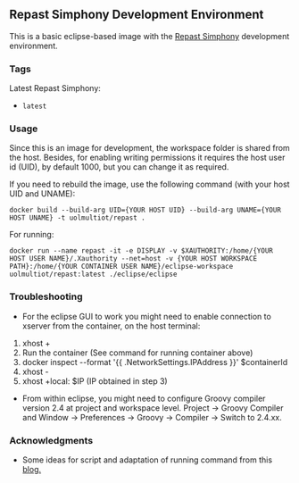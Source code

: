 ## Repast Simphony Development Environment

This is a basic eclipse-based image with the [Repast Simphony](https://repast.github.io/) development environment.  


### Tags

Latest Repast Simphony:
* `latest`

### Usage

Since this is an image for development, the workspace folder is shared from the host. 
Besides, for enabling writing permissions it requires the host user id (UID), by default 1000, but you can change it as required. 

If you need to rebuild the image, use the following command (with your host UID and UNAME):

    docker build --build-arg UID={YOUR HOST UID} --build-arg UNAME={YOUR HOST UNAME} -t uolmultiot/repast .

For running:

    docker run --name repast -it -e DISPLAY -v $XAUTHORITY:/home/{YOUR HOST USER NAME}/.Xauthority --net=host -v {YOUR HOST WORKSPACE PATH}:/home/{YOUR CONTAINER USER NAME}/eclipse-workspace uolmultiot/repast:latest ./eclipse/eclipse


### Troubleshooting

* For the eclipse GUI to work you might need to enable connection to xserver from the container, on the host terminal:

1) xhost +
2) Run the container (See command for running container above)
3) docker inspect --format '{{ .NetworkSettings.IPAddress }}' $containerId 
4) xhost -
5) xhost +local: $IP (IP obtained in step 3)


* From within eclipse, you might need to configure Groovy compiler version 2.4 at project and workspace level. Project -> Groovy Compiler  and Window -> Preferences -> Groovy -> Compiler -> Switch to 2.4.xx.

### Acknowledgments

* Some ideas for script and adaptation of running command from this [blog.](http://fabiorehm.com/blog/2014/09/11/running-gui-apps-with-docker/)


